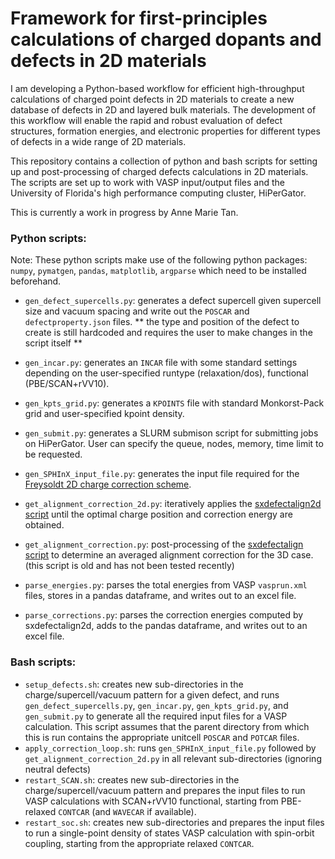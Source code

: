 # Framework for first-principles calculations of charged dopants and defects in 2D materials

I am developing a Python-based workflow for efficient high-throughput calculations of charged point defects in 2D materials to create a new database of defects in 2D and layered bulk materials. The development of this workflow will enable the rapid and robust evaluation of defect structures, formation energies, and electronic properties for different types of defects in a wide range of 2D materials.

This repository contains a collection of python and bash scripts for setting up and post-processing of charged defects calculations in 2D materials. The scripts are set up to work with VASP input/output files and the University of Florida's high performance computing cluster, HiPerGator. 

This is currently a work in progress by Anne Marie Tan. 

### Python scripts: 

Note: These python scripts make use of the following python packages: `numpy`, `pymatgen`, `pandas`, `matplotlib`, `argparse` which need to be installed beforehand.

* `gen_defect_supercells.py`: generates a defect supercell given supercell size and vacuum spacing and write out the `POSCAR` and `defectproperty.json` files. ** the type and position of the defect to create is still hardcoded and requires the user to make changes in the script itself **
* `gen_incar.py`: generates an `INCAR` file with some standard settings depending on the user-specified runtype (relaxation/dos), functional (PBE/SCAN+rVV10).
* `gen_kpts_grid.py`: generates a `KPOINTS` file with standard Monkorst-Pack grid and user-specified kpoint density.
* `gen_submit.py`: generates a SLURM submison script for submitting jobs on HiPerGator. User can specify the queue, nodes, memory, time limit to be requested.

* `gen_SPHInX_input_file.py`: generates the input file required for the [Freysoldt 2D charge correction scheme](https://doi.org/10.1103/PhysRevB.97.205425).
* `get_alignment_correction_2d.py`: iteratively applies the [sxdefectalign2d script](https://sxrepo.mpie.de/projects/sphinx-add-ons/files) until the optimal charge position and correction energy are obtained.
* `get_alignment_correction.py`: post-processing of the [sxdefectalign script](https://sxrepo.mpie.de/projects/sphinx-add-ons/files) to determine an averaged alignment correction for the 3D case. (this script is old and has not been tested recently)

* `parse_energies.py`: parses the total energies from VASP `vasprun.xml` files, stores in a pandas dataframe, and writes out to an excel file.
* `parse_corrections.py`: parses the correction energies computed by sxdefectalign2d, adds to the pandas dataframe, and writes out to an excel file.


### Bash scripts: 

* `setup_defects.sh`: creates new sub-directories in the charge/supercell/vacuum pattern for a given defect, and runs `gen_defect_supercells.py`, `gen_incar.py`, `gen_kpts_grid.py`, and `gen_submit.py` to generate all the required input files for a VASP calculation. This script assumes that the parent directory from which this is run contains the appropriate unitcell `POSCAR` and `POTCAR` files.
* `apply_correction_loop.sh`: runs `gen_SPHInX_input_file.py` followed by `get_alignment_correction_2d.py` in all relevant sub-directories (ignoring neutral defects)
* `restart_SCAN.sh`: creates new sub-directories in the charge/supercell/vacuum pattern and prepares the input files to run VASP calculations with SCAN+rVV10 functional, starting from PBE-relaxed `CONTCAR` (and `WAVECAR` if available).
* `restart_soc.sh`: creates new sub-directories and prepares the input files to run a single-point density of states VASP calculation with spin-orbit coupling, starting from the appropriate relaxed `CONTCAR`.


